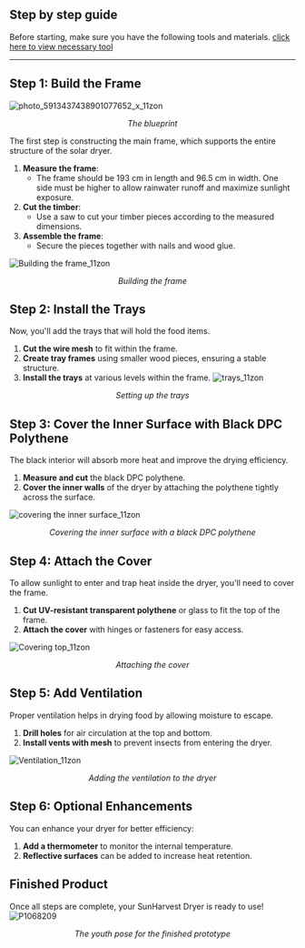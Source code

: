 
## Step by step guide
Before starting, make sure you have the following tools and materials. [click here to view necessary tool](tools_materials_used.md)

---

## Step 1: Build the Frame
![photo_5913437438901077652_x_11zon](https://github.com/user-attachments/assets/22adc03a-06ac-4453-bc0e-ac3e200bbf79)
<p align="center"><em>The blueprint</em></p>
The first step is constructing the main frame, which supports the entire structure of the solar dryer.

1. **Measure the frame**: 
   - The frame should be 193 cm in length and 96.5 cm in width. One side must be higher to allow rainwater runoff and maximize sunlight exposure.
2. **Cut the timber**: 
   - Use a saw to cut your timber pieces according to the measured dimensions.
3. **Assemble the frame**:
   - Secure the pieces together with nails and wood glue.


![Building the frame_11zon](https://github.com/user-attachments/assets/2e049a83-8c2d-4707-b385-4330ead5d0c0)
<p align="center"><em>Building the frame</em></p>



## Step 2: Install the Trays

Now, you'll add the trays that will hold the food items.

1. **Cut the wire mesh** to fit within the frame.
2. **Create tray frames** using smaller wood pieces, ensuring a stable structure.
3. **Install the trays** at various levels within the frame.
![trays_11zon](https://github.com/user-attachments/assets/fd98414d-770c-4437-a44a-b1b636025f8b)
<p align="center"><em> Setting up the trays</em></p>



## Step 3: Cover the Inner Surface with Black DPC Polythene

The black interior will absorb more heat and improve the drying efficiency.

1. **Measure and cut** the black DPC polythene.
2. **Cover the inner walls** of the dryer by attaching the polythene tightly across the surface.

![covering the inner surface_11zon](https://github.com/user-attachments/assets/be109ff9-5499-47ed-ad0d-038827e36ca1)
<p align="center"><em>Covering the inner surface with a black DPC polythene</em></p>

## Step 4: Attach the Cover

To allow sunlight to enter and trap heat inside the dryer, you'll need to cover the frame.

1. **Cut UV-resistant transparent polythene** or glass to fit the top of the frame.
2. **Attach the cover** with hinges or fasteners for easy access.

![Covering top_11zon](https://github.com/user-attachments/assets/1a2d673c-613c-4275-9013-58c201ff7faf)
<p align="center"><em>Attaching the cover</em></p>

## Step 5: Add Ventilation

Proper ventilation helps in drying food by allowing moisture to escape.

1. **Drill holes** for air circulation at the top and bottom.
2. **Install vents with mesh** to prevent insects from entering the dryer.

![Ventilation_11zon](https://github.com/user-attachments/assets/6813c4a7-e533-42ba-bc41-28c836655819)
<p align="center"><em>Adding the ventilation to the dryer</em></p>


## Step 6: Optional Enhancements

You can enhance your dryer for better efficiency:

1. **Add a thermometer** to monitor the internal temperature.
2. **Reflective surfaces** can be added to increase heat retention.

## Finished Product

Once all steps are complete, your SunHarvest Dryer is ready to use!
![P1068209](https://github.com/user-attachments/assets/8e2ac0c8-bf9a-4683-a2dd-1a09a93f10a0)
<p align="center"><em>The youth pose for the finished prototype </em></p>


